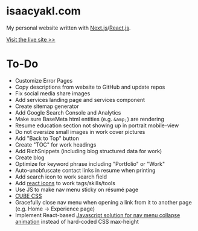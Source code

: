 # isaacyakl.com

My personal website written with [Next.js](https://nextjs.org/)/[React.js](https://reactjs.org/).

[Visit the live site &gt;&gt;](https://www.isaacyakl.com)

# To-Do

-  Customize Error Pages
-  Copy descriptions from website to GitHub and update repos
-  Fix social media share images
-  Add services landing page and services component
-  Create sitemap generator
-  Add Google Search Console and Analytics
-  Make sure BaseMeta html entities (e.g. `&amp;`) are rendering
-  Resume education section not showing up in portrait mobile-view
-  Do not oversize small images in work cover pictures
-  Add "Back to Top" button
-  Create "TOC" for work headings
-  Add RichSnippets (including blog structured data for work)
-  Create blog
-  Optimize for keyword phrase including "Portfolio" or "Work"
-  Auto-unobfuscate contact links in resume when printing
-  Add search icon to work search field
-  Add [react icons](https://react-icons.github.io/react-icons) to work tags/skills/tools
-  Use JS to make nav menu sticky on résumé page
-  [CUBE CSS](https://www.smashingmagazine.com/2021/07/global-local-styling-nextjs/)
-  Gracefully close nav menu when opening a link from it to another page (e.g. Home -> Experience page)
-  Implement React-based [Javascript solution for nav menu collapse animation](https://css-tricks.com/using-css-transitions-auto-dimensions/#technique-3-javascript) instead of hard-coded CSS max-height
